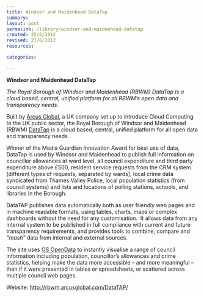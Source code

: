 ```yaml
---
title: Windsor and Maidenhead DataTap
summary:
layout: post
permalink: /library/windsor-and-maidenhead-datatap
created: 25/6/2012
revised: 27/6/2012
resources:

categories:

---
```


<p><strong>Windsor and Maidenhead DataTap</strong></p>
<p><em>The Royal Borough of Windsor and Maidenhead (RBWM) DataTap is a cloud based, central, unified platform for all RBWM’s open data and transparency needs.</em></p>
<p>Built by <a href="http://www.arcusglobal.com/blog/" rel="nofollow">Arcus Global</a>, a UK company set up to introduce Cloud Computing to the UK public sector, the Royal Borough of Windsor and Maidenhead (RBWM) <a href="http://rbwm.arcusglobal.com/DataTAP/" rel="nofollow">DataTap</a> is a cloud based, central, unified platform for all open data and transparency needs.</p>
<p>Winner of the Media Guardian Innovation Award for best use of data, DataTap is used by Windsor and Maidenhead to publish full information on councillor allowances at ward level, all council expenditure and third party expenditure above £500, resident service requests from the CRM system (different types of requests, separated by wards), local crime data syndicated from Thames Valley Police, local population statistics (from council systems) and lists and locations of polling stations, schools, and libraries in the Borough.</p>
<p>DataTAP publishes data automatically both as user friendly web pages and in machine readable formats, using tables, charts, maps or complex dashboards without the need for any customisation.  It allows data from any internal system to be published in full compliance with current and future transparency requirements, and provides tools to combine, compare and <em>“mash”</em> data from internal and external sources.</p>
<p>The site uses <a href="/library/Ordnance-Survey-Open-Data" rel="nofollow">OS OpenData</a>  to instantly visualise a range of council information including population, councillor’s allowances and crime statistics, helping make the data more accessible – and more meaningful – than if it were presented in tables or spreadsheets, or scattered across multiple council web pages.</p>
<p>Website: <a href="http://rbwm.arcusglobal.com/DataTAP/" rel="nofollow">http://rbwm.arcusglobal.com/DataTAP/</a></p>
